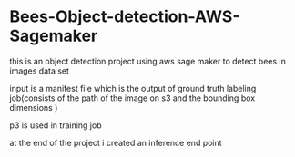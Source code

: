# Bees-Object-detection-AWS-Sagemaker
this is an object detection project using aws sage maker to detect bees in images data set

input is a manifest file which is the output of ground truth labeling job(consists of the path of the image on  s3 and the bounding box dimensions )

p3 is used in training job 

at the end of the project i created an inference end point 
